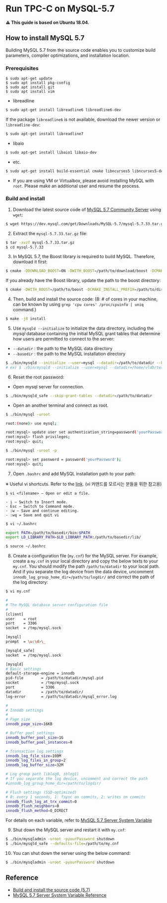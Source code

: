 # Run TPC-C on MySQL-5.7

**:warning: This guide is based on Ubuntu 18.04.**

## How to install MySQL 5.7

Building MySQL 5.7 from the source code enables you to customize build parameters, compiler optimizations, and installation location.

### Prerequisites

```
$ sudo apt-get update
$ sudo apt install pkg-config
$ sudo apt install git
$ sudo apt install vim
```
- libreadline

```bash
$ sudo apt-get install libreadline6 libreadline6-dev
```

If the package `libreadline6` is not available, download the newer version or ```libreadline-dev```:

```bash
$ sudo apt-get install libreadline7
```

- libaio

```bash
$ sudo apt-get install libaio1 libaio-dev
```

- etc.

```bash
$ sudo apt-get install build-essential cmake libncurses5 libncurses5-dev bison libssl-dev openssl
```

- If you are using VM or Virtualbox, please avoid installing MySQL with ```root```. Please make an additional user and resume the process.

### Build and install

1. Download the latest source code of [MySQL 5.7 Community Server](https://dev.mysql.com/downloads/mysql/5.7.html#downloads) using `wget`:

```bash
$ wget https://dev.mysql.com/get/Downloads/MySQL-5.7/mysql-5.7.33.tar.gz
```

2. Extract the `mysql-5.7.33.tar.gz` file:

```bash
$ tar -xvzf mysql-5.7.33.tar.gz
$ cd mysql-5.7.33
```

3. In MySQL 5.7, the Boost library is required to build MySQL. Therefore, download it first:

```bash
$ cmake -DDOWNLOAD_BOOST=ON -DWITH_BOOST=/path/to/download/boost -DCMAKE_INSTALL_PREFIX=/path/to/dir
```

If you already have the Boost library, update the path to the boost directory:

```bash
$ cmake -DWITH_BOOST=/path/to/boost -DCMAKE_INSTALL_PREFIX=/path/to/dir
```

4. Then, build and install the source code:
(8: # of cores in your machine, can be known by using `grep 'cpu cores' /proc/cpuinfo | uniq` command.)

```bash
$ make -j8 install
```

5. Use `mysqld --initialize` to initialize the data directory, including the *mysql* database containing the initial MySQL grant tables that determine how users are permitted to connect to the server:
- `--datadir` : the path to the MySQL data directory
- `--basedir` : the path to the MySQL installation directory

```bash
$ ./bin/mysqld --initialize --user=mysql --datadir=/path/to/datadir --basedir=/path/to/basedir
# ex) $ ./bin/mysqld --initialize --user=mysql --datadir=/home/vldb/test-data --basedir=/usr/local/mysql
```

6. Reset the root password:
- Open mysql server for connection.
```bash
$ ./bin/mysqld_safe --skip-grant-tables --datadir=/path/to/datadir
```

- Open an another terminal and connect as root.
```bash
$ ./bin/mysql -uroot

root:(none)> use mysql;

root:mysql> update user set authentication_string=password('yourPassword') where user='root';
root:mysql> flush privileges;
root:mysql> quit;

$ ./bin/mysql -uroot -p

root:mysql> set password = password('yourPassword');
root:mysql> quit;
```

7. Open `.bashrc` and add MySQL installation path to your path: <br/>

※ Useful vi shortcuts. Refer to the [link](https://www.cs.colostate.edu/helpdocs/vi.html). (vi 커맨드를 모르시는 분들을 위한 참고용)
```
$ vi <filename> — Open or edit a file.

- i — Switch to Insert mode.
- Esc — Switch to Command mode.
- :w — Save and continue editing.
- :wq = Save and quit vi
```
  
```bash
$ vi ~/.bashrc

export PATH=/path/to/basedir/bin:$PATH
export LD_LIBRARY_PATH=$LD_LIBRARY_PATH:/path/to/basedir/lib/

$ source ~/.bashrc
```

8. Create a configuration file (`my.cnf`) for the MySQL server. For example, create a `my.cnf` in your local directory and copy the below texts to your `my.cnf`. You should modify the path `/path/to/datadir` to your local path. And if you separate the log device from the data device, uncomment `innodb_log_group_home_dir=/path/to/logdir/` and correct the path of the log directory:

```bash
$ vi my.cnf

#
# The MySQL database server configuration file
#
[client]
user    = root
port    = 3306
socket  = /tmp/mysql.sock

[mysql]
prompt  = \u:\d>\_

[mysqld_safe]
socket  = /tmp/mysql.sock

[mysqld]
# Basic settings
default-storage-engine = innodb
pid-file        = /path/to/datadir/mysql.pid
socket          = /tmp/mysql.sock
port            = 3306
datadir         = /path/to/datadir/
log-error       = /path/to/datadir/mysql_error.log

#
# Innodb settings
#
# Page size
innodb_page_size=16KB

# Buffer pool settings
innodb_buffer_pool_size=1G
innodb_buffer_pool_instances=8

# Transaction log settings
innodb_log_file_size=100M
innodb_log_files_in_group=2
innodb_log_buffer_size=32M

# Log group path (iblog0, iblog1)
# If you separate the log device, uncomment and correct the path
#innodb_log_group_home_dir=/path/to/logdir/

# Flush settings (SSD-optimized)
# 0: every 1 seconds, 1: fsync on commits, 2: writes on commits
innodb_flush_log_at_trx_commit=0
innodb_flush_neighbors=0
innodb_flush_method=O_DIRECT
```

For details on each variable, refer to [MySQL 5.7 Server System Variable](https://dev.mysql.com/doc/refman/5.7/en/server-system-variable-reference.html)

9. Shut down the MySQL server and restart it with `my.cnf`:

```bash
$ ./bin/mysqladmin -uroot -pyourPassword shutdown
$ ./bin/mysqld_safe --defaults-file=/path/to/my.cnf
```

10. You can shut down the server using the below command:

```bash
$ ./bin/mysqladmin -uroot -pyourPassword shutdown
```



## Reference
- [Build and install the source code (5.7)](https://github.com/meeeejin/til/blob/master/mysql/build-and-install-the-source-code-5.7.md)
- [MySQL 5.7 Server System Variable Reference](https://dev.mysql.com/doc/refman/5.7/en/server-system-variable-reference.html)
